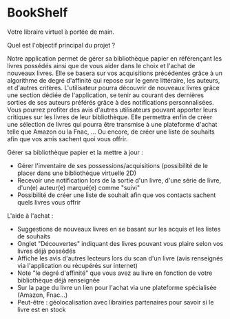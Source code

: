 # BookShelf
Votre libraire virtuel à portée de main.

Quel est l'objectif principal du projet ?

Notre application permet de gérer sa bibliothèque papier en référençant les livres possédés ainsi que de vous aider dans le choix et l'achat de nouveaux livres. Elle se basera sur vos acquisitions précédentes grâce à un algorithme de degré d'affinité qui repose sur le genre littéraire, les auteurs, et d'autres critères.
L'utilisateur pourra découvrir de nouveaux livres grâce une section dédiée de l'application, se tenir au courant des dernières sorties de ses auteurs préférés grâce à des notifications personnalisées. Vous pourrez profiter des avis d'autres utilisateurs pouvant apporter leurs critiques sur les livres de leur bibliothèque. Elle permettra enfin de créer une sélection de livres qui pourra être transmise à une plateforme d'achat telle que Amazon ou la Fnac, ... Ou encore, de créer une liste de souhaits afin que vos amis sachent quoi vous offrir.

Gérer sa bibliothèque papier et la mettre à jour : 
- Gérer l'inventaire de ses possessions/acquisitions (possibilité de le placer dans une bibliothèque virtuelle 2D) 
- Recevoir une notification lors de la sortie d'un livre, d'une série de livre, d'un(e) auteur(e) marqué(e) comme "suivi" 
- Possibilité de créer une liste de souhait afin que vos contacts sachent quels livres vous offrir  

L'aide à l'achat : 
- Suggestions de nouveaux livres en se basant sur les acquis et les listes de souhaits
- Onglet "Découvertes" indiquant des livres pouvant vous plaire selon vos livres déjà possédés 
- Affiche les avis d'autres lecteurs lors du scan d'un livre (avis renseignés via l'application ou récupérés sur internet) 
- Note "le degré d'affinité" que vous avez au livre en fonction de votre bibliothèque déjà renseignée 
- Sur la page du livre un lien pour l'achat via une plateforme spécialisée (Amazon, Fnac...) 
- Peut-être : géolocalisation avec librairies partenaires pour savoir si le livre est en stock
